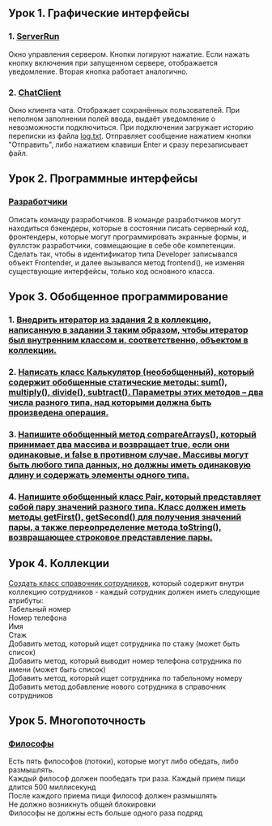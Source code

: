 ## Урок 1. Графические интерфейсы

### 1. [ServerRun](src/main/java/dz1/ServerRun.java)
Окно управления сервером. Кнопки логируют нажатие. Если нажать кнопку включения при запущенном сервере, отображается уведомление. Вторая кнопка работает аналогично.
### 2. [ChatClient](src/main/java/dz1/ChatClient.java)
Окно клиента чата. Отображает сохранённых пользователей. При неполном заполнении полей ввода, выдаёт уведомление о невозможности подключиться. При подключении загружает историю переписки из файла [log.txt](log.txt). Отправляет сообщение нажатием кнопки "Отправить", либо нажатием клавиши Enter и сразу перезаписывает файл.

## Урок 2. Программные интерфейсы

### [Разработчики](src/main/java/dz2/Main.java)
Описать команду разработчиков. В команде разработчиков могут находиться бэкендеры, которые в состоянии писать серверный код, фронтендеры, которые могут программировать экранные формы, и фуллстэк разработчики, совмещающие в себе обе компетенции. Сделать так, чтобы в идентификатор типа Developer записывался объект Frontender, и далее вызывался метод frontend(), не изменяя существующие интерфейсы, только код основного класса.

## Урок 3. Обобщенное программирование

### 1. [Внедрить итератор из задания 2 в коллекцию, написанную в задании 3 таким образом, чтобы итератор был внутренним классом и, соответственно, объектом в коллекции.](src/main/java/dz3/MyCollection.java)
### 2. [Написать класс Калькулятор (необобщенный), который содержит обобщенные статические методы: sum(), multiply(), divide(), subtract(). Параметры этих методов – два числа разного типа, над которыми должна быть произведена операция.](src/main/java/dz3/Calculator.java)
### 3. [Напишите обобщенный метод compareArrays(), который принимает два массива и возвращает true, если они одинаковые, и false в противном случае. Массивы могут быть любого типа данных, но должны иметь одинаковую длину и содержать элементы одного типа.](src/main/java/dz3/ArrayComparison.java)
### 4. [Напишите обобщенный класс Pair, который представляет собой пару значений разного типа. Класс должен иметь методы getFirst(), getSecond() для получения значений пары, а также переопределение метода toString(), возвращающее строковое представление пары.](src/main/java/dz3/Pair.java)

## Урок 4. Коллекции

[Создать класс справочник сотрудников](src/main/java/dz4/EmployeeDirectory.java), который содержит внутри коллекцию сотрудников - каждый сотрудник должен иметь следующие атрибуты:\
Табельный номер\
Номер телефона\
Имя\
Стаж\
Добавить метод, который ищет сотрудника по стажу (может быть список)\
Добавить метод, который выводит номер телефона сотрудника по имени (может быть список)\
Добавить метод, который ищет сотрудника по табельному номеру\
Добавить метод добавление нового сотрудника в справочник сотрудников

## Урок 5. Многопоточность

### [Философы](src/main/java/dz5/Dz5.java)
Есть пять философов (потоки), которые могут либо обедать, либо размышлять.\
Каждый философ должен пообедать три раза. Каждый прием пищи длится 500 миллисекунд\
После каждого приема пищи философ должен размышлять\
Не должно возникнуть общей блокировки\
Философы не должны есть больше одного раза подряд